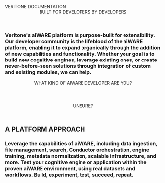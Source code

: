 <!-- markdownlint-disable no-inline-html -->
<div class="overview">
  <div class="background"></div>
  <div class="wrapper">
    <div class="title-text"><span class="outline">VERITONE</span> DOCUMENTATION</div>
    <section class="intro">
      <header class="header">BUILT FOR DEVELOPERS BY DEVELOPERS</header>
      <h3>Veritone's aiWARE platform is purpose-built for extensibility. Our developer community is the lifeblood of the aiWARE platform, enabling it to expand organically through the addition of new capabilities and functionality. Whether your goal is to build new cognitive engines, leverage existing ones, or create never-before-seen solutions through integration of custom and existing modules, we can help.</h3>
    </section>
    <div class="news-box">
    </div>
    <section>
      <header class="header blue">WHAT KIND OF AIWARE DEVELOPER ARE YOU?</header>
      <div class="dev-box-container">
        <div>
          <div class="dev-box"></div>
          <div class="dev-box"></div>
        </div>
        <div>
          <div class="dev-box"></div>
          <div class="dev-box"></div>
        </div>
      </div>
    </section>
    <section>
      <header class="header blue">UNSURE?</header>
    </section>
  </div>
  <section class="footer">
    <div class="wrapper">
      <h2>A PLATFORM APPROACH</h2>
      <h3>Leverage the capabilities of aiWARE, including data ingestion, file management, search, Conductor orchestration, engine training, metadata normalization, scalable infrastructure, and more. Test your cognitive engine or application within the proven aiWARE environment, using real datasets and workflows. Build, experiment, test, succeed, repeat.</h3>
      <div class="footer-box-container">
        <div class="footer-box"></div>
        <div class="footer-box"></div>
        <div class="footer-box"></div>
      </div>
    </div>
  </section>
</div>
